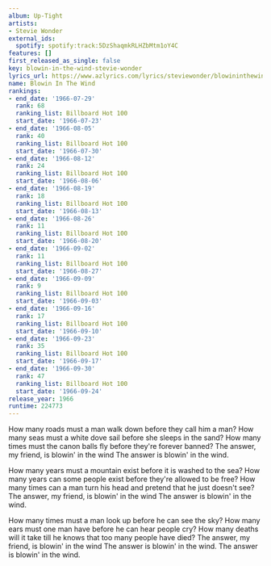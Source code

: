```yaml
---
album: Up-Tight
artists:
- Stevie Wonder
external_ids:
  spotify: spotify:track:5DzShaqmkRLHZbMtm1oY4C
features: []
first_released_as_single: false
key: blowin-in-the-wind-stevie-wonder
lyrics_url: https://www.azlyrics.com/lyrics/steviewonder/blowininthewind.html
name: Blowin In The Wind
rankings:
- end_date: '1966-07-29'
  rank: 68
  ranking_list: Billboard Hot 100
  start_date: '1966-07-23'
- end_date: '1966-08-05'
  rank: 40
  ranking_list: Billboard Hot 100
  start_date: '1966-07-30'
- end_date: '1966-08-12'
  rank: 24
  ranking_list: Billboard Hot 100
  start_date: '1966-08-06'
- end_date: '1966-08-19'
  rank: 18
  ranking_list: Billboard Hot 100
  start_date: '1966-08-13'
- end_date: '1966-08-26'
  rank: 11
  ranking_list: Billboard Hot 100
  start_date: '1966-08-20'
- end_date: '1966-09-02'
  rank: 11
  ranking_list: Billboard Hot 100
  start_date: '1966-08-27'
- end_date: '1966-09-09'
  rank: 9
  ranking_list: Billboard Hot 100
  start_date: '1966-09-03'
- end_date: '1966-09-16'
  rank: 17
  ranking_list: Billboard Hot 100
  start_date: '1966-09-10'
- end_date: '1966-09-23'
  rank: 35
  ranking_list: Billboard Hot 100
  start_date: '1966-09-17'
- end_date: '1966-09-30'
  rank: 47
  ranking_list: Billboard Hot 100
  start_date: '1966-09-24'
release_year: 1966
runtime: 224773
---
```

How many roads must a man walk down before they call him a man?
How many seas must a white dove sail before she sleeps in the sand?
How many times must the canon balls fly before they're forever banned?
The answer, my friend, is blowin' in the wind
The answer is blowin' in the wind. 

How many years must a mountain exist before it is washed to the sea?
How many years can some people exist before they're allowed to be free?
How many times can a man turn his head and pretend that he just doesn't see?
The answer, my friend, is blowin' in the wind
The answer is blowin' in the wind. 

How many times must a man look up before he can see the sky?
How many ears must one man have before he can hear people cry?
How many deaths will it take till he knows that too many people have died?
The answer, my friend, is blowin' in the wind
The answer is blowin' in the wind. 
The answer is blowin' in the wind.
